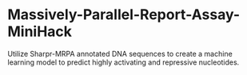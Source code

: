 # Massively-Parallel-Report-Assay-MiniHack
Utilize Sharpr-MRPA annotated DNA sequences to create a machine learning model to predict highly activating and repressive nucleotides. 
